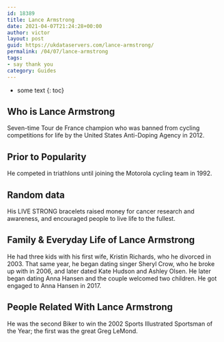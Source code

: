 ```yaml
---
id: 18389
title: Lance Armstrong
date: 2021-04-07T21:24:28+00:00
author: victor
layout: post
guid: https://ukdataservers.com/lance-armstrong/
permalink: /04/07/lance-armstrong
tags:
- say thank you
category: Guides
---
```


* some text
{: toc}


## Who is Lance Armstrong



Seven-time Tour de France champion who was banned from cycling competitions for life by the United States Anti-Doping Agency in 2012.

                
                
                
## Prior to Popularity



He competed in triathlons until joining the Motorola cycling team in 1992.

                
                
                
## Random data



His LIVE STRONG bracelets raised money for cancer research and awareness, and encouraged people to live life to the fullest.

                
                
                
## Family & Everyday Life of Lance Armstrong



He had three kids with his first wife, Kristin Richards, who he divorced in 2003. That same year, he began dating singer Sheryl Crow, who he broke up with in 2006, and later dated Kate Hudson and Ashley Olsen. He later began dating Anna Hansen and the couple welcomed two children. He got engaged to Anna Hansen in 2017. 

                
                
                
## People Related With Lance Armstrong



He was the second Biker to win the 2002 Sports Illustrated Sportsman of the Year; the first was the great Greg LeMond.

                
              
            
          
          
          